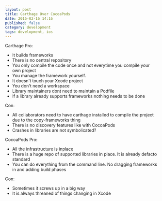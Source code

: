 ```yaml
---
layout: post
title: Carthage Over CocoaPods
date: 2015-02-16 14:16
published: false
category: development
tags: development, ios
---
```


Carthage
Pro:
- It builds frameworks
- There is no central repository
- You only compile the code once and not everytime you compile your own project
- You manage the framework yourself.
- It doesn't touch your Xcode project
- You don't need a workspace
- Library  maintainers dont need to maintain a Podfile
- If a library already supports frameworks nothing needs to be done

Con:
- All collaborators need to have carthage installed to compile the project due to the copy-frameworks thing
- There is no discovery features like with CocoaPods
- Crashes in libraries are not symbolicated?

CocoaPods
Pro:
- All the infrastructure is inplace
- There is a huge repo of supported libraries in place. It is already defacto standard
- You can do everything from the command line. No dragging frameworks in and adding build phases

Con:
- Sometimes it screws up in a big way
- It is always threaned of things changing in Xcode
